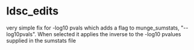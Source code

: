 # ldsc_edits
very simple fix for -log10 pvals which adds a flag to munge_sumstats, "--log10pvals". When selected it applies the inverse to the -log10 pvalues supplied in the sumstats file 
